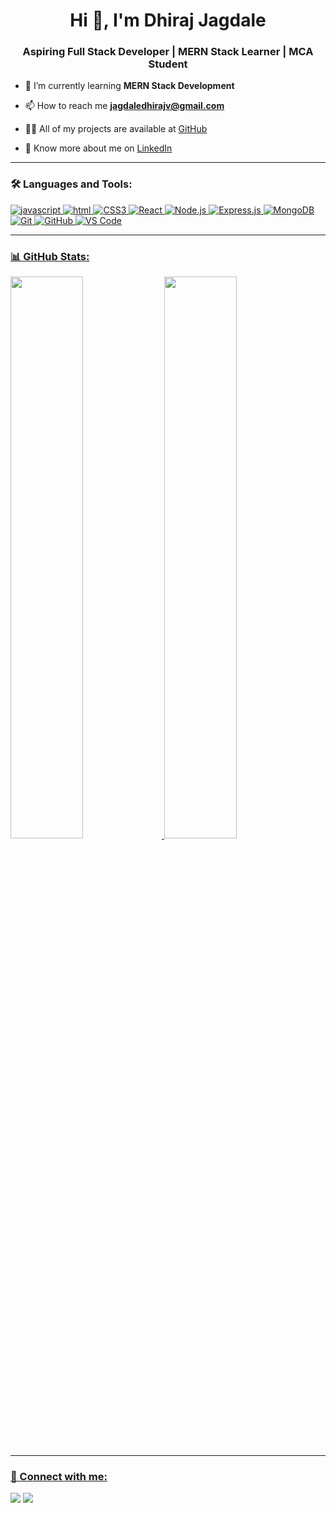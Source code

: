 <h1 align="center">Hi 👋, I'm Dhiraj Jagdale</h1>
<h3 align="center">Aspiring Full Stack Developer | MERN Stack Learner | MCA Student</h3>

- 🌱 I’m currently learning **MERN Stack Development**

- 📫 How to reach me **jagdaledhirajv@gmail.com**

- 👨‍💻 All of my projects are available at [GitHub](https://github.com/dhiraj290503)

- 📄 Know more about me on [LinkedIn](https://linkedin.com/in/dhiraj-jagdale-484289243)

---

### 🛠️ Languages and Tools:

<p align="left"> 
  <a href="https://www.w3schools.com/cs/" target="_blank" rel="noreferrer"> <img src="https://img.shields.io/badge/JavaScript-F7DF1E?logo=javascript&logoColor=000" alt="javascript"/>
  <a href="https://www.w3schools.com/cs/" target="_blank" rel="noreferrer"> <img src="https://img.shields.io/badge/HTML5-E34F26?logo=html5&logoColor=fff" alt="html"/>
  <a href="https://www.w3schools.com/cs/" target="_blank" rel="noreferrer"> <img src="https://img.shields.io/badge/CSS3-1572B6?logo=css3&logoColor=fff" alt="CSS3" />
  <a href="https://www.w3schools.com/cs/" target="_blank" rel="noreferrer"> <img src="https://img.shields.io/badge/React-20232A?logo=react&logoColor=61DAFB" alt="React" />
  <a href="https://www.w3schools.com/cs/" target="_blank" rel="noreferrer"><img src="https://img.shields.io/badge/Node.js-339933?logo=nodedotjs&logoColor=fff" alt="Node.js" />
  <a href="https://www.w3schools.com/cs/" target="_blank" rel="noreferrer"><img src="https://img.shields.io/badge/Express-000000?logo=express&logoColor=fff" alt="Express.js" />
  <a href="https://www.w3schools.com/cs/" target="_blank" rel="noreferrer"> <img src="https://img.shields.io/badge/MongoDB-4EA94B?logo=mongodb&logoColor=fff" alt="MongoDB" />
  <a href="https://www.w3schools.com/cs/" target="_blank" rel="noreferrer"><img src="https://img.shields.io/badge/Git-F05032?logo=git&logoColor=fff" alt="Git" />
  <a href="https://www.w3schools.com/cs/" target="_blank" rel="noreferrer"> <img src="https://img.shields.io/badge/GitHub-181717?logo=github&logoColor=fff" alt="GitHub" />
  <a href="https://www.w3schools.com/cs/" target="_blank" rel="noreferrer"><img src="https://img.shields.io/badge/VS%20Code-007ACC?logo=visualstudiocode&logoColor=fff" alt="VS Code" />
</p>

---

### 📊 GitHub Stats:

<p align="left">
  <img src="https://github-readme-stats.vercel.app/api?username=dhiraj290503&show_icons=true&theme=react&hide_border=true" width="48%" />
  <img src="https://github-readme-stats.vercel.app/api/top-langs/?username=dhiraj290503&layout=compact&theme=react&hide_border=true" width="48%" />
</p>

---

### 🚀 Connect with me:

<p>
  <a href="mailto:jagdaledhirajv@gmail.com"><img src="https://img.shields.io/badge/Gmail-D14836?logo=gmail&logoColor=white" /></a>
  <a href="https://linkedin.com/in/dhiraj-jagdale-484289243"><img src="https://img.shields.io/badge/LinkedIn-blue?logo=linkedin&logoColor=white" /></a>
</p>
